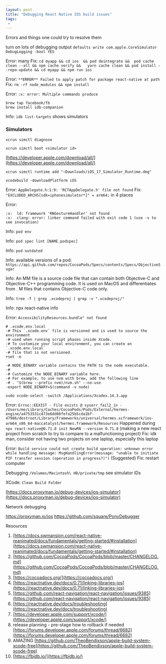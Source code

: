 ```yaml
---
layout: post
title: "Debugging React Native IOS build issues"
tags:
 -
---
```


Errors and things one could try to resolve them
 
 turn on lots of debugging output `defaults write com.apple.CoreSimulator DebugLogging -bool YES`

 Error: many Fix: `cd myapp && cd ios  && pod deintegrate &&  pod cache clean --all && npm cache verify &&   yarn cache clean && pod install --repo-update && cd myapp && npm run ios`

 Error: `**ERROR** Failed to apply patch for package react-native at path` Fix: `rm -rf node_modules && npm install`

 Error: `:x: error: Multiple commands produce `

```
brew tap facebook/fb
brew install idb-companion
```
 Info: `idb list-targets` shows simulators

### Simulators

 `xcrun simctl diagnose`

 `xcrun simctl boot <simulator id>`

[https://developer.apple.com/download/all/](https://developer.apple.com/download/all/)

`xcrun simctl runtime add "~Downloads/iOS_17_Simulator_Runtime.dmg"`

`xcodebuild -downloadPlatform iOS`



 Error: `AppDelegate.h:1:9: 'RCTAppDelegate.h' file not found`
 Fix: `"EXCLUDED_ARCHS[sdk=iphonesimulator*]" = arm64;` in 4 places

 Error: 
 ```
 :x:  ld: framework 'RNGestureHandler' not found
 :x:  clang: error: linker command failed with exit code 1 (use -v to see invocation)
 ```

 Info: `pod env`

 Info: `pod spec lint [NAME.podspec]`

 Info: `pod outdated`

 Info: available versions of a pod: `https://api.github.com/repos/CocoaPods/Specs/contents/Specs/ObjectiveSugar`

 Info: An MM file is a source code file that can contain both Objective-C and Objective-C++ programming code. It is used on MacOS and differentiates from . M files that contains Objective-C code only.

 Info: `tree -f | grep .xcodeproj | grep -v ".xcodeproj/"`

 Info: npx react-native info

 Error: `AccessibilityResources.bundle" not found`


```
# .xcode.env.local
-# This `.xcode.env` file is versioned and is used to source the environment
-# used when running script phases inside Xcode.
-# To customize your local environment, you can create an `.xcode.env.local`
-# file that is not versioned.
+set -e

-# NODE_BINARY variable contains the PATH to the node executable.
-#
-# Customize the NODE_BINARY variable here.
-# For example, to use nvm with brew, add the following line
-# . "$(brew --prefix nvm)/nvm.sh" --no-use
-export NODE_BINARY=$(command -v node)
```

`sudo xcode-select -switch /Applications/Xcodex.14.3.app`


Error: `Errno::EEXIST - File exists @ syserr_fail2_in - /Users/me/Library/Caches/CocoaPods/Pods/External/hermes-engine/a4753531c473e6dd66fefa25b5cda1bf-47986/destroot/Library/Frameworks/universal/hermes.xcframework/ios-arm64_x86_64-maccatalyst/hermes.framework/Resources` Happened during `npx react-native@0.71.8 init NewRN --version 0.71.8` (making a new react project from scratch to try to compare to a malfunctioning project) 
Fix: idk man, consider not having two projects on one laptop, especially this laptop


Error: `Build service could not create build operation: unknown error while handling message: MsgHandlingError(message: "unable to initiate PIF transfer session (operation in progress?)")`
(Suggested) Fix: restart computer

Debugging `/Volumes/Macintosh\ HD/private/tmp` see simulator IDs

XCode: `Clean Build Folder`

[https://docs.proxyman.io/debug-devices/ios-simulator](https://docs.proxyman.io/debug-devices/ios-simulator)


Network debugging

https://proxyman.io/ios
https://github.com/square/PonyDebugger



 Resources
 1. [https://docs.swmansion.com/react-native-reanimated/docs/fundamentals/getting-started/#installation](https://docs.swmansion.com/react-native-reanimated/docs/fundamentals/getting-started/#installation)
 1. [https://github.com/CocoaPods/CocoaPods/blob/master/CHANGELOG.md](https://github.com/CocoaPods/CocoaPods/blob/master/CHANGELOG.md)
 1. [https://cocoadocs.org/](https://cocoadocs.org/)
 1. [https://reactnative.dev/docs/0.71/linking-libraries-ios](https://reactnative.dev/docs/0.71/linking-libraries-ios)
 1. [https://github.com/react-navigation/react-navigation/issues/9385](https://github.com/react-navigation/react-navigation/issues/9385)
 1. [https://reactnative.dev/docs/troubleshooting](https://reactnative.dev/docs/troubleshooting)
 1. [https://developer.apple.com/support/xcode/](https://developer.apple.com/support/xcode/)
 1. release planning - pre-stage how to rollback if needed [https://forums.developer.apple.com/forums/thread/6682](https://forums.developer.apple.com/forums/thread/6682)
 1. AMAZING [https://github.com/TheoBendixson/apple-build-system-xcode-free](https://github.com/TheoBendixson/apple-build-system-xcode-free)
 1. [https://fbidb.io/](https://fbidb.io/)


